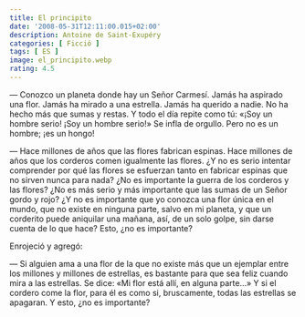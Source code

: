 ```yaml
---
title: El principito 
date: '2008-05-31T12:11:00.015+02:00'
description: Antoine de Saint-Exupéry
categories: [ Ficció ]
tags: [ ES ]
image: el_principito.webp
rating: 4.5
---
```


&mdash; Conozco un planeta donde hay un Señor Carmesí. Jamás ha aspirado una flor. Jamás ha mirado a una estrella. Jamás ha querido a nadie. No ha hecho más que sumas y restas. Y todo el día repite como tú: «¡Soy un hombre serio! ¡Soy un hombre serio!» Se infla de orgullo. Pero no es un hombre; ¡es un hongo!

&mdash; Hace millones de años que las flores fabrican espinas. Hace millones de años que los corderos comen igualmente las flores. ¿Y no es serio intentar comprender por qué las flores se esfuerzan tanto en fabricar espinas que no sirven nunca para nada? ¿No es importante la guerra de los corderos y las flores? ¿No es más serio y más importante que las sumas de un Señor gordo y rojo? ¿Y no es importante que yo conozca una flor única en el mundo, que no existe en ninguna parte, salvo en mi planeta, y que un corderito puede aniquilar una mañana, así, de un solo golpe, sin darse cuenta de lo que hace? Esto, ¿no es importante?

Enrojeció y agregó:

&mdash; Si alguien ama a una flor de la que no existe más que un ejemplar entre los millones y millones de estrellas, es bastante para que sea feliz cuando mira a las estrellas. Se dice: «Mi flor está allí, en alguna parte...» Y si el cordero come la flor, para él es como si, bruscamente, todas las estrellas se apagaran. Y esto, ¿no es importante?
